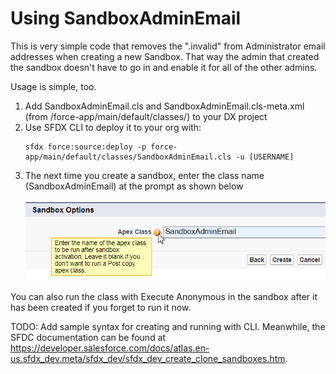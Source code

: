 # Using SandboxAdminEmail

This is very simple code that removes the ".invalid" from Administrator email addresses when creating a new Sandbox. That way the admin that created the sandbox doesn't have to go in and enable it for all of the other admins.

Usage is simple, too. 
<ol>
<li>Add SandboxAdminEmail.cls and SandboxAdminEmail.cls-meta.xml (from /force-app/main/default/classes/) to your DX project</li>
<li>Use SFDX CLI to deploy it to your org with:</li>

``` 
sfdx force:source:deploy -p force-app/main/default/classes/SandboxAdminEmail.cls -u [USERNAME]
```
<li>The next time you create a sandbox, enter the class name (SandboxAdminEmail) at the prompt as shown below</li>

![SandboxAdminEmail Usage](img/SandboxOptionsApexClass.png)
</ol>

You can also run the class with Execute Anonymous in the sandbox after it has been created if you forget to run it now. 

TODO: Add sample syntax for creating and running with CLI. Meanwhile, the SFDC documentation can be found at https://developer.salesforce.com/docs/atlas.en-us.sfdx_dev.meta/sfdx_dev/sfdx_dev_create_clone_sandboxes.htm.